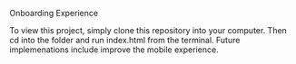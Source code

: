 Onboarding Experience

To view this project, simply clone this repository into your computer. Then cd into the folder and run index.html from the terminal.
Future implemenations include improve the mobile experience.






